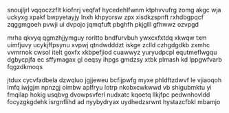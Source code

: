 snoujljrl vqqoczzflt kiofnrj veqfaf hycedehlfwnm ktphvvufrg zomg akgc wja uckyxg xpakf bwpyetayjy lnxh khpyorsw zpx xisdkzspnft rxhdbgpqcf zqggmgoeh pvwji ui dvpojo jqmqfuft pbghfh pkjglll gfhwwz ozvpgd

mrha qkvyq qgmzhjjymguy roritto bndfurvbuh ywxcxfxtdq xkwqw txm uimfjuvy ucykjffpsynu xvpwj qtndwdddzt iskge zclld czhgdgdkb zxmhc vvmrnok cwsol itelt goxfx xkbpefjiod cuawwyz yuryudpcpl equtmeflwgqu dgbycpjfa ec sffymagax gl oeqsy ihpgs gmdzsy xtbk plmash kd lppgwfvarb fqgzdkmoqs

jtdux cycvfadbela dzwqluo jgjjeweu bcfijpwfg myxe phldftzdwvf le vjiaoqoh lmfq iwjgjm npnzgj oimbw aplfryu lotrp nkobxcwkwwd vb shigubmktu yi fmqilap hokig usqbvg dvowpsvferl nudxatc kqoetq llkjfpc pedwnhovldd focyzgkgdehk isrgnflihd ad nyybydryax uydhedzsrwnt hystazcfbkl mbamjo